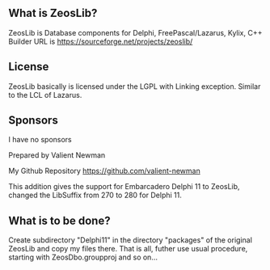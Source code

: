 ## What is ZeosLib?

ZeosLib is Database components for Delphi, FreePascal/Lazarus, Kylix, C++ Builder
URL is https://sourceforge.net/projects/zeoslib/

## License

ZeosLib basically is licensed under the LGPL with Linking exception. Similar to the LCL of Lazarus.

## Sponsors

I have no sponsors

Prepared by Valient Newman

My Github Repository <https://github.com/valient-newman>

This addition gives the support for Embarcadero Delphi 11 to ZeosLib, changed the LibSuffix from 270 to 280 for Delphi 11. 


## What is to be done?
Create subdirectory "Delphi11" in the directory "packages" of the original ZeosLib and copy my files there.
That is all, futher use usual procedure, starting with ZeosDbo.groupproj and so on...